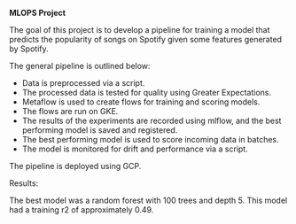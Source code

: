 **MLOPS Project**

The goal of this project is to develop a pipeline for training a model that predicts the popularity of songs on Spotify given some features generated by Spotify.

The general pipeline is outlined below:

- Data is preprocessed via a script.
- The processed data is tested for quality using Greater Expectations.
- Metaflow is used to create flows for training and scoring models.
- The flows are run on GKE.
- The results of the experiments are recorded using mlflow, and the best performing model is saved and registered.
- The best performing model is used to score incoming data in batches.
- The model is monitored for drift and performance via a script.

The pipeline is deployed using GCP.

Results:

The best model was a random forest with 100 trees and depth 5. This model had a training r2 of approximately 0.49.
